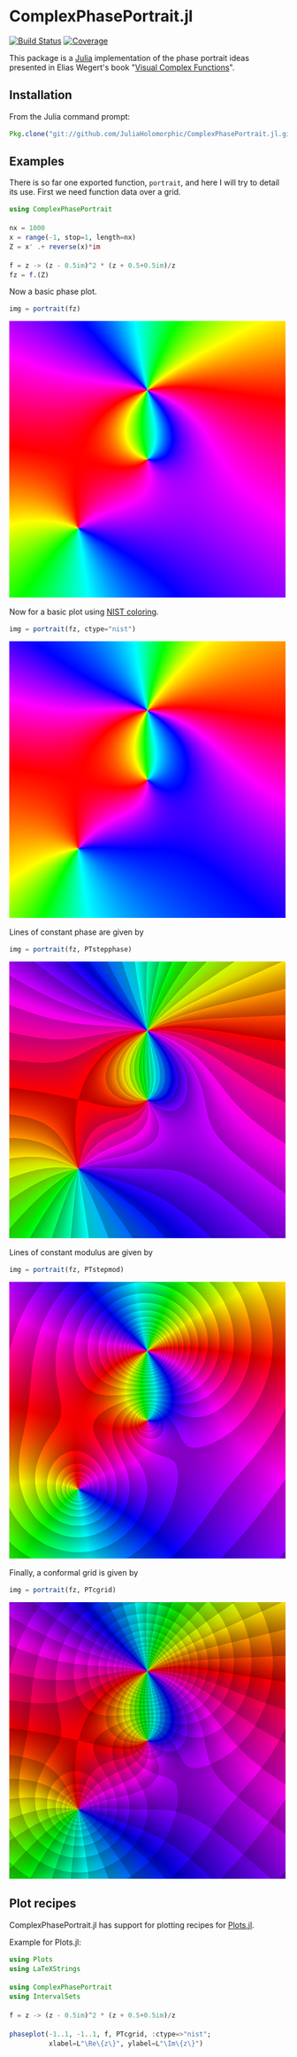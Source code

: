 # ComplexPhasePortrait.jl

[![Build Status](https://github.com/JuliaHolomorphic/ComplexPhasePortrait.jl/workflows/CI/badge.svg)](https://github.com/JuliaHolomorphic/ComplexPhasePortrait.jl/actions)
[![Coverage](https://codecov.io/gh/JuliaHolomorphic/ComplexPhasePortrait.jl/branch/master/graph/badge.svg)](https://codecov.io/gh/JuliaHolomorphic/ComplexPhasePortrait.jl)

This package is a [Julia](http://julialang.org) implementation of the phase portrait ideas presented in Elias Wegert's book "[Visual Complex Functions](http://www.visual.wegert.com)".

## Installation

From the Julia command prompt:
```julia
Pkg.clone("git://github.com/JuliaHolomorphic/ComplexPhasePortrait.jl.git")
```

## Examples

There is so far one exported function, `portrait`, and here I will try to detail its use. First we need function data over a grid.
```julia
using ComplexPhasePortrait

nx = 1000
x = range(-1, stop=1, length=nx)
Z = x' .+ reverse(x)*im

f = z -> (z - 0.5im)^2 * (z + 0.5+0.5im)/z
fz = f.(Z)
```

Now a basic phase plot.
```julia
img = portrait(fz)
```
![proper phase plot](doc/figures/proper.png)

Now for a basic plot using [NIST coloring](http://dlmf.nist.gov/help/vrml/aboutcolor).
```julia
img = portrait(fz, ctype="nist")
```
![nist coloring](doc/figures/nist.png)

Lines of constant phase are given by
```julia
img = portrait(fz, PTstepphase)
```
![constant phase](doc/figures/stepphase.png)

Lines of constant modulus are given by
```julia
img = portrait(fz, PTstepmod)
```
![constant modulus](doc/figures/stepmod.png)

Finally, a conformal grid is given by
```julia
img = portrait(fz, PTcgrid)
```
![conformal grid](doc/figures/cgrid.png)

## Plot recipes

ComplexPhasePortrait.jl has support for plotting recipes for
[Plots.jl](https://github.com/JuliaPlots/Plots.jl).

Example for Plots.jl:
```julia
using Plots
using LaTeXStrings

using ComplexPhasePortrait
using IntervalSets

f = z -> (z - 0.5im)^2 * (z + 0.5+0.5im)/z

phaseplot(-1..1, -1..1, f, PTcgrid, :ctype=>"nist";
          xlabel=L"\Re\{z\}", ylabel=L"\Im\{z\}")
```
